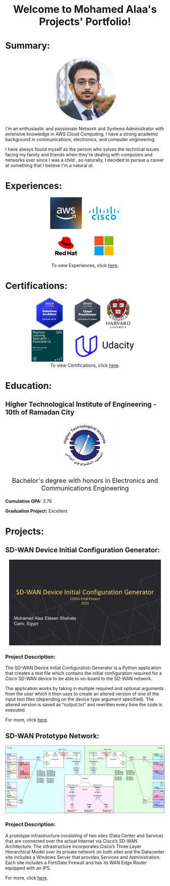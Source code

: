 <p style="text-align: center;">
<font size="6">
<b>
  Welcome to Mohamed Alaa's Projects' Portfolio!
</b>
</font>
</p>

# Summary:
<p align="center">
  <img src="images/ProfilePhoto.png" width="200" height="auto">
</p>

I'm an enthusiastic and passionate Network and Systems Administrator with extensive knowledge in AWS Cloud Computing. I have a strong academic background in communications, electronics, and computer engineering.

I have always found myself as the person who solves the technical issues facing my family and friends when they're dealing with computers and networks ever since I was a child , so naturally, I decided to pursue a career at something that I believe I'm a natural at.

# Experiences:
<p align="center">
  <img style="padding-right:10px" src="images/AWS.jpg" width="auto" height="100"><img style="padding-left:10px" src="images/Cisco.png" width="auto" height="100"><br>
  <img style="padding-right:10px" src="images/RHL.png" width="auto" height="100"><img style="padding-left:10px" src="images/Microsoft.png" width="auto" height="100"><br>
  To view Experiences, click <a href="https://xmoalaa7.github.io/Experiences/">here</a>.
</p>

# Certifications:
<p align="center">
  <img style="padding-right:10px" src="images/AWSSAA.png" width="auto" height="100"><img style="padding-left:10px" src="images/AWSCP.png" width="auto" height="100"><img style="padding-right:10px" src="images/CS50.jpg" width="auto" height="100"><br>
  <img style="padding-right:10px" src="images/IBM.png" width="auto" height="100"><img style="padding-left:10px" src="images/Udacity.png" width="auto" height="100"><br>
  To view Certifications, click <a href="https://xmoalaa7.github.io/Certifications/">here</a>.
</p>

# Education:

## Higher Technological Institute of Engineering - 10th of Ramadan City
<p align="center">
  <img src="images/HTI.jpeg" width="auto" height="150">
</p>
<p align="center" style="font-size:20px">
  Bachelor's degree with honors in Electronics and Communications Engineering
</p>

**Cumulative GPA:** 3.76

**Graduation Project:** Excellent

# Projects:

## SD-WAN Device Initial Configuration Generator:
<p align="center">
  <img src="images/SD-WAN Device Initial Configuration Generator.png" width="480" height="auto">
</p>

### Project Description:
The SD-WAN Device Initial Configuration Generator is a Python application that creates a text file which contains the initial configuration required for a Cisco SD-WAN device to be able to on-board to the SD-WAN network.

The application works by taking in multiple required and optional arguments from the user which it then uses to create an altered version of one of the input text files (depending on the device type argument specified). The altered version is saved as “output.txt” and rewritten every time the code is executed.

For more, click [here](https://xmoalaa7.github.io/SD-WAN-Initial-Configuration-Generator/).

## SD-WAN Prototype Network:
<p align="center">
  <img src="images/SD-WAN Network Topology (Horizontal).png" width="700" height="auto">
</p>

### Project Description:
A prototype infrastructure consisting of two sites (Data Center and Service) that are connected over the actual Internet via Cisco’s SD-WAN Architecture.
The infrastructure incorporates Cisco’s Three Layer Hierarchical Model over its private network on both sites and the Datacenter site includes a Windows Server that provides Services and Administration. Each site includes a FortiGate Firewall and has its WAN Edge Router equipped with an IPS.

For more, click [here](https://xmoalaa7.github.io/SD-WAN-Prototype-Network/).
